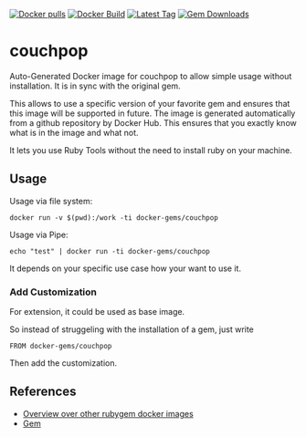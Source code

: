 [![Docker pulls](https://img.shields.io/docker/pulls/rubygem/couchpop.svg)](https://hub.docker.com/r/rubygem/couchpop/)
[![Docker Build](https://img.shields.io/docker/automated/rubygem/couchpop.svg)](https://hub.docker.com/r/rubygem/couchpop/)
[![Latest Tag](https://img.shields.io/github/tag/docker-rubygem/couchpop.svg)](https://hub.docker.com/r/rubygem/couchpop/)
[![Gem Downloads](https://img.shields.io/gem/dt/couchpop.svg)](https://rubygems.org/gems/couchpop/)
# couchpop

Auto-Generated Docker image for couchpop to allow simple usage without installation.
It is in sync with the original gem.

This allows to use a specific version of your favorite gem and ensures that this image will be supported in future.
The image is generated automatically from a github repository by Docker Hub.
This ensures that you exactly know what is in the image and what not.

It lets you use Ruby Tools without the need to install ruby on your machine.

## Usage

Usage via file system:

`docker run -v $(pwd):/work -ti docker-gems/couchpop`

Usage via Pipe:

`echo "test" | docker run -ti docker-gems/couchpop`

It depends on your specific use case how your want to use it.

### Add Customization

For extension, it could be used as base image.

So instead of struggeling with the installation of a gem, just write

`FROM docker-gems/couchpop`

Then add the customization.

## References

 - [Overview over other rubygem docker images](https://github.com/thinkbot/docker-rubygem)
 - [Gem](https://rubygems.org/gems/couchpop/)
